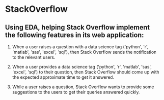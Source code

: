 # StackOverflow
## Using EDA, helping Stack Overflow implement the following features in its web application:

1. When a user raises a question with a data science tag ('python', 'r', 'matlab', 'sas', 'excel', 'sql'), then Stack Overflow sends the notification to the relevant users.

2. When a user provides a data science tag ('python', 'r', 'matlab', 'sas', 'excel', 'sql') to their question, then Stack Overflow should come up with the expected approximate        time to get it answered.

3. While a user raises a question, Stack Overflow wants to provide some suggestions to the users to get their queries answered quickly.

